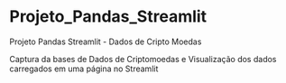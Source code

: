 # Projeto_Pandas_Streamlit
Projeto Pandas Streamlit - Dados de Cripto Moedas

Captura da bases de Dados de Criptomoedas e Visualização dos dados carregados em uma página no Streamlit
